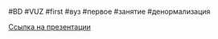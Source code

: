 #BD #VUZ #first #вуз #первое #занятие #денормализация

[Ссылка на презентации](https://drive.google.com/drive/folders/17UxhA5CCjHUXFBisNz_YaRuzzJfIeYD5) 